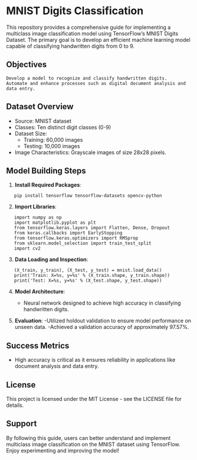 # MNIST Digits Classification

This repository provides a comprehensive guide for implementing a multiclass image classification model using TensorFlow’s MNIST Digits Dataset. The primary goal is to develop an efficient machine learning model capable of classifying handwritten digits from 0 to 9.

## Objectives

    Develop a model to recognize and classify handwritten digits.
    Automate and enhance processes such as digital document analysis and data entry.

## Dataset Overview

- Source: MNIST dataset
- Classes: Ten distinct digit classes (0-9)
- Dataset Size:
    - Training: 60,000 images
    - Testing: 10,000 images
- Image Characteristics: Grayscale images of size 28x28 pixels.

## Model Building Steps

1. **Install Required Packages**:

```
   pip install tensorflow tensorflow-datasets opencv-python
```
2. **Import Libraries**:

```
   import numpy as np
   import matplotlib.pyplot as plt
   from tensorflow.keras.layers import Flatten, Dense, Dropout
   from keras.callbacks import EarlyStopping
   from tensorflow.keras.optimizers import RMSprop
   from sklearn.model_selection import train_test_split
   import cv2
```

3. **Data Loading and Inspection**:

```
   (X_train, y_train), (X_test, y_test) = mnist.load_data()
   print('Train: X=%s, y=%s' % (X_train.shape, y_train.shape))
   print('Test: X=%s, y=%s' % (X_test.shape, y_test.shape))
```

4. **Model Architecture**:
    - Neural network designed to achieve high accuracy in classifying handwritten digits.

5. **Evaluation**:
    -Utilized holdout validation to ensure model performance on unseen data.
    -Achieved a validation accuracy of approximately 97.57%.

## Success Metrics

- High accuracy is critical as it ensures reliability in applications like document analysis and data entry.

## License

This project is licensed under the MIT License - see the LICENSE file for details.

## Support

By following this guide, users can better understand and implement multiclass image classification on the MNIST dataset using TensorFlow. Enjoy experimenting and improving the model!
